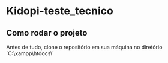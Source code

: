 # Kidopi-teste_tecnico
<h2> Como rodar o projeto </h2>
<p>Antes de tudo, clone o repositório em sua máquina no diretório `C:\xampp\htdocs\`</p>
